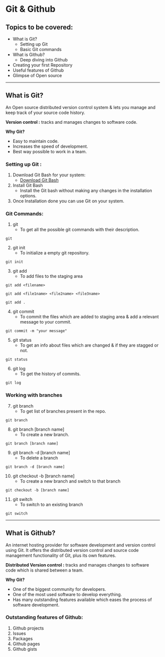 # Git & Github

## Topics to be covered:

- What is Git?
  - Setting up Git
  - Basic Git commands
- What is Github?
  - Deep diving into Github
- Creating your first Repository
- Useful features of Github
- Glimpse of Open source

---

## What is Git?

An Open source distributed version control system & lets you manage and keep track of your source code history.

**Version control :** tracks and manages changes to software code.

**Why Git?**

- Easy to maintain code.
- Increases the speed of development.
- Best way possible to work in a team.

### Setting up Git :

1. Download Git Bash for your system:
   - [Download Git Bash](https://git-scm.com/downloads)
2. Install Git Bash
   - Install the Git bash without making any changes in the installation options.
3. Once Installation done you can use Git on your system.

### Git Commands:

1. git
   - To get all the possible git commands with their description.

```
git
```

2. git init
   - To initialize a empty git repository.

```
git init
```

3. git add
   - To add files to the staging area

```
git add <filename>

git add <file1name> <file2name> <file3name>

git add .
```

4. git commit
   - To commit the files which are added to staging area & add a relevant message to your commit.

```
git commit -m "your message"
```

5. git status
   - To get an info about files which are changed & if they are stagged or not.

```
git status
```

6. git log
   - To get the history of commits.

```
git log
```

### Working with branches

7. git branch
   - To get list of branches present in the repo.

```
git branch
```

8. git branch [branch name]
   - To create a new branch.

```
git branch [branch name]
```

9. git branch -d [branch name]
   - To delete a branch

```
git branch -d [branch name]
```

10. git checkout -b [branch name]
    - To create a new branch and switch to that branch

```
git checkout -b [branch name]
```

11. git switch
    - To switch to an existing branch

```
git switch
```

---

## What is Github?

An internet hosting provider for software development and version control using Git. It offers the distributed version control and source code management functionality of Git, plus its own features.

**Distributed Version control :** tracks and manages changes to software code which is shared between a team.

**Why Git?**

- One of the biggest community for developers.
- One of the most used software to develop everything.
- Has many outstanding features available which eases the process of software development.

### Outstanding features of Github:
1. Github projects
2. Issues
3. Packages
4. Github pages
5. Github gists